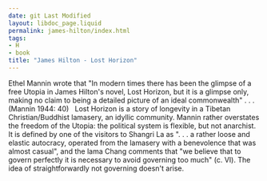 ```yaml
---
date: git Last Modified
layout: libdoc_page.liquid
permalink: james-hilton/index.html
tags:
- H
- book
title: "James Hilton - Lost Horizon"
---
```


Ethel Mannin wrote that "In modern times there has been  the glimpse of a free Utopia in James Hilton's novel, Lost Horizon, but  it is a glimpse only, making no claim to being a detailed picture of an ideal  commonwealth" . . . (Mannin 1944: 40)
 
Lost Horizon is a story of longevity  in a Tibetan Christian/Buddhist lamasery, an idyllic community. Mannin rather  overstates the freedom of the Utopia: the political system is flexible, but not  anarchist. It is defined by one of the visitors to Shangri La as ". . . a rather  loose and elastic autocracy, operated from the lamasery with a benevolence that  was almost casual", and the lama Chang comments that "we believe that to govern  perfectly it is necessary to avoid governing too much" (c. VI). The idea of  straightforwardly not governing doesn't arise.